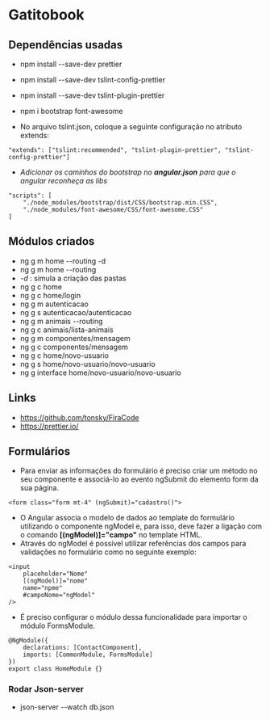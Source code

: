 # Gatitobook

## Dependências usadas
- npm install --save-dev prettier
- npm install --save-dev tslint-config-prettier
- npm install --save-dev tslint-plugin-prettier
- npm i bootstrap font-awesome

- No arquivo tslint.json, coloque a seguinte configuração no atributo extends:
```
"extends": ["tslint:recommended", "tslint-plugin-prettier", "tslint-config-prettier"]
```

- *Adicionar os caminhos do bootstrap no **angular.json** para que o angular reconheça as libs*
```
"scripts": [
    "./node_modules/bootstrap/dist/CSS/bootstrap.min.CSS",
    "./node_modules/font-awesome/CSS/font-awesome.CSS"
]
```

## Módulos criados
- ng g m home --routing -d
- ng g m home --routing
- *-d* : simula a criação das pastas
- ng g c home
- ng g c home/login
- ng g m autenticacao
- ng g s autenticacao/autenticacao
- ng g m animais --routing
- ng g c animais/lista-animais
- ng g m componentes/mensagem
- ng g c componentes/mensagem
- ng g c home/novo-usuario
- ng g s home/novo-usuario/novo-usuario
- ng g interface home/novo-usuario/novo-usuario


## Links
- https://github.com/tonsky/FiraCode
- https://prettier.io/

## Formulários
- Para enviar as informações do formulário é preciso criar um método no seu componente e associá-lo ao evento ngSubmit do elemento form da sua página.
```
<form class="form mt-4" (ngSubmit)="cadastro()">
```
- O Angular associa o modelo de dados ao template do formulário utilizando o componente ngModel e, para isso, deve fazer a ligação com o comando **[(ngModel)]="campo"** no template HTML.
- Através do ngModel é possível utilizar referências dos campos para validações no formulário como no seguinte exemplo:
```
<input
    placeholder="Nome"
    [(ngModel)]="nome"
    name="npme"
    #campoNome="ngModel"
/>
```
- É preciso configurar o módulo dessa funcionalidade para importar o módulo FormsModule.
```
@NgModule({
    declarations: [ContactComponent],
    imports: [CommonModule, FormsModule]
})
export class HomeModule {}
```

### Rodar Json-server
- json-server --watch db.json
